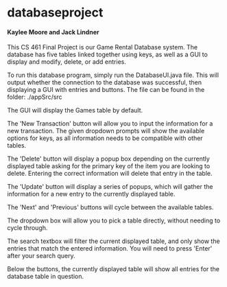 # databaseproject
#### Kaylee Moore and Jack Lindner

This CS 461 Final Project is our Game Rental Database system. The database has five tables linked together using keys,
as well as a GUI to display and modify, delete, or add entries.

To run this database program, simply run the DatabaseUI.java file. This will output whether the connection to the
database was successful, then displaying a GUI with entries and buttons. The file can be found in the folder:
./appSrc/src

The GUI will display the Games table by default.

The 'New Transaction' button will allow you to input the information
for a new transaction. The given dropdown prompts will show the available options for keys, as all information
needs to be compatible with other tables.

The 'Delete' button will display a popup box depending on the currently displayed table asking for the primary key
of the item you are looking to delete. Entering the correct information will delete that entry in the table.

The 'Update' button will display a series of popups, which will gather the information for a new entry to the currently
displayed table.

The 'Next' and 'Previous' buttons will cycle between the available tables.

The dropdown box will allow you to pick a table directly, without needing to cycle through.

The search textbox will filter the current displayed table, and only show the entries that match the entered
information. You will need to press 'Enter' after your search query.

Below the buttons, the currently displayed table will show all entries for the database table in question.
